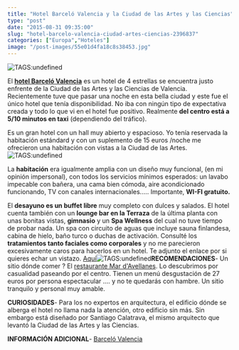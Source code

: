 ```yaml
---
title: "Hotel Barceló Valencia y la Ciudad de las Artes y las Ciencias"
type: "post"
date: "2015-08-31 09:35:00"
slug: "hotel-barcelo-valencia-ciudad-artes-ciencias-2396837"
categories: ["Europa","Hoteles"]
image: "/post-images/55e01d4fa18c8s38453.jpg"
---
```


![ TAGS:undefined](/post-images/55e01d4fa18c8s38453.jpg "lounge bar Barceló Valencia")  
  
El [**hotel Barceló Valencia**](http://www.booking.com/hotel/es/barcelo-valencia.html?aid=1294466&no_rooms=1&group_adults=1) es un hotel de 4 estrellas se encuentra justo enfrente de la Ciudad de las Artes y las Ciencias de Valencia. Recientemente tuve que pasar una noche en esta bella ciudad y este fue el único hotel que tenía disponibilidad. No iba con ningún tipo de expectativa creada y todo lo que vi en el hotel fue positivo. Realmente **del centro está a 5/10 minutos en taxi** (dependiendo del tráfico).  
  
Es un gran hotel con un hall muy abierto y espacioso. Yo tenía reservada la habitación estándard y con un suplemento de 15 euros /noche me ofrecieron una habitación con vistas a la Ciudad de las Artes.![ TAGS:undefined](/post-images/55e01cc87d996s27792.jpg "habitación estándard")  
  
La **habitación** era igualmente amplia con un diseño muy funcional, (en mi opinión impersonal), con todos los servicios mínimos esperados: un lavabo impecable con bañera, una cama bien cómoda, aire acondicionado funcionando, TV con canales internacionales..... Importante, **WI-FI gratuito.**  
  
El **desayuno es un buffet libre** muy completo con dulces y salados. El hotel cuenta también con un **lounge bar en la Terraza** de la última planta con unas bonitas vistas, **gimnasio** y un **Spa Wellness** del cual no tuve tiempo de probar nada. Un spa con circuito de aguas que incluye sauna finlandesa, cabina de hielo, baño turco o duchas de activación. Consulté los **tratamientos tanto faciales como corporales** y no me parecieron excesivamente caros para hacerlos en un hotel. Te adjunto el enlace por si quieres echar un vistazo. [Aquí](http://www.barcelo.com/barcelohotels/es_es/images/242-spa-11-hotel-barcelo-valencia-pdf37-147797.pdf)![ TAGS:undefined](/post-images/55e01d510781es46905.jpg)**RECOMENDACIONES**- Un sitio dónde comer ? El [restaurante Mar d'Avellanes](http://mardeavellanas.com/). Lo descubrimos por casualidad paseando por el centro. Tienen un menú desgustación de 27 euros por persona espectacular .... y no te quedarás con hambre. Un sitio tranquilo y personal muy amable.

**CURIOSIDADES**- Para los no expertos en arquitectura, el edificio dónde se alberga el hotel no llama nada la atención, otro edificio sin más. Sin embargo está diseñado por Santiago Calatrava, el mismo arquitecto que levantó la Ciudad de las Artes y las Ciencias.

**INFORMACIÓN ADICIONAL**- [ Barceló Valencia](http://www.booking.com/hotel/es/barcelo-valencia.html?aid=1294466&no_rooms=1&group_adults=1)